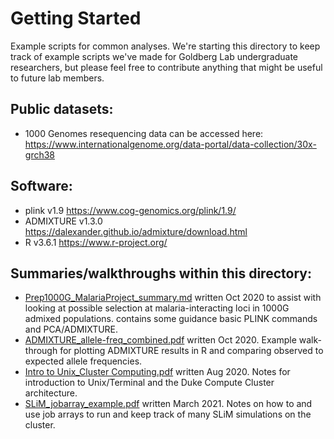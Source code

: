 # Getting Started
Example scripts for common analyses. We're starting this directory to keep track of example scripts we've made for Goldberg Lab undergraduate researchers, but please feel free to contribute anything that might be useful to future lab members.

## Public datasets:
- 1000 Genomes resequencing data can be accessed here: https://www.internationalgenome.org/data-portal/data-collection/30x-grch38 

## Software:
- plink v1.9 https://www.cog-genomics.org/plink/1.9/
- ADMIXTURE v1.3.0 https://dalexander.github.io/admixture/download.html
- R v3.6.1 https://www.r-project.org/

## Summaries/walkthroughs within this directory:
- [Prep1000G_MalariaProject_summary.md](./Prep1000G_MalariaProject_summary.md) written Oct 2020 to assist with looking at possible selection at malaria-interacting loci in 1000G admixed populations. contains some guidance basic PLINK commands and PCA/ADMIXTURE.
- [ADMIXTURE_allele-freq_combined.pdf](./ADMIXTURE_allele-freq_combined.pdf) written Oct 2020. Example walk-through for plotting ADMIXTURE results in R and comparing observed to expected allele frequencies.
- [Intro to Unix_Cluster Computing.pdf](./Intro%20to%20Unix_Cluster%20Computing.pdf) written Aug 2020. Notes for introduction to Unix/Terminal and the Duke Compute Cluster architecture.
- [SLiM_jobarray_example.pdf](./SLiM_jobarray_example.pdf) written March 2021. Notes on how to and use job arrays to run and keep track of many SLiM simulations on the cluster.
